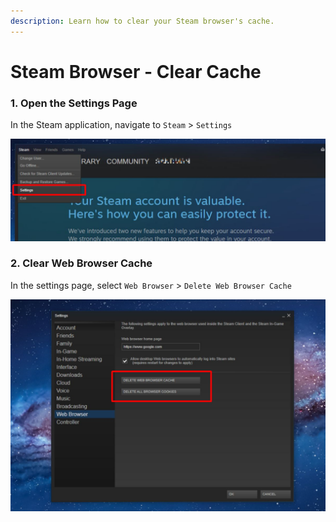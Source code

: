 ```yaml
---
description: Learn how to clear your Steam browser's cache.
---
```


# Steam Browser - Clear Cache

### 1. Open the Settings Page

In the Steam application, navigate to `Steam` > `Settings`

![Steam - Open Settings](<../.gitbook/assets/image (265).png>)

### 2. Clear Web Browser Cache

In the settings page, select `Web Browser` > `Delete Web Browser Cache`

![Steam - Clear Browser Cache](<../.gitbook/assets/image (266).png>)
